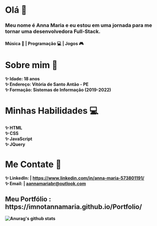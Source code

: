 # Olá 🌟
<h3>Meu nome é <b>Anna Maria<b> e eu estou em uma jornada para me tornar uma desenvolvedora Full-Stack.</h3>

<h4>Música 🎸 | Programação 💻 | Jogos 🎮</h4>

# Sobre mim 🔎
✨ Idade:  18 anos
<br>
✨ Endereço: Vitória de Santo Antão - PE 
<br>
✨ Formação: Sistemas de Informação (2019-2022)
<br>

# Minhas Habilidades 💻
✨ HTML
<br>
✨ CSS
<br>
✨ JavaScript
<br>
✨ JQuery
<br>

# Me Contate 📧
✨ LinkedIn: | https://www.linkedin.com/in/anna-maria-573801191/
<br>
✨ Email: | aannamariabr@outlook.com
<br>

<h2> Meu Portfólio : https://imnotannamaria.github.io/Portfolio/ </h2>

![Anurag's github stats](https://github-readme-stats.vercel.app/api?username=imnotannamaria&show_icons=true&theme=radical)
